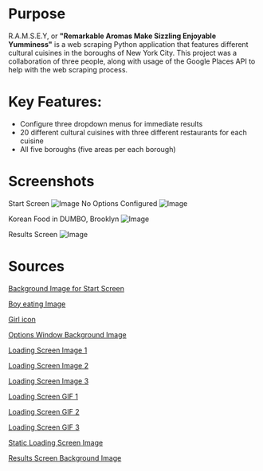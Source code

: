 # Purpose 
R.A.M.S.E.Y, or **"Remarkable Aromas Make Sizzling Enjoyable Yumminess"** is a web scraping Python application that features different cultural cuisines in the boroughs of New York City. This project was a collaboration of three people, along with usage of the Google Places API to help with the web scraping process.

# Key Features:
- Configure three dropdown menus for immediate results
- 20 different cultural cuisines with three different restaurants for each cuisine
- All five boroughs (five areas per each borough)
# Screenshots
Start Screen
![Image](https://github.com/user-attachments/assets/9d12e84f-eb93-4f3a-b46f-cce767ae0d34)
No Options Configured
![Image](https://github.com/user-attachments/assets/da357f13-2923-47ad-bb3f-17fe14a1929d)

Korean Food in DUMBO, Brooklyn
![Image](https://github.com/user-attachments/assets/6f16dfe4-7c46-4bb8-a6b5-f486deeaf70e)

Results Screen
![Image](https://github.com/user-attachments/assets/3191091c-f778-40ab-b801-528934065716)

# Sources
[Background Image for Start Screen](https://cdn.openart.ai/stable_diffusion/05d2d2aa852fd048b29b4e0b13972653dd20c2b7_2000x2000.webp)

[Boy eating Image](https://64.media.tumblr.com/b670dd891997869721a4b2b1564aa6eb/tumblr_pklksruLv61u7vq8co1_r1_1280.png)

[Girl icon](https://i.pinimg.com/564x/31/83/0b/31830b86a06e318cb5e366ed32e044aa.jpg)

[Options Window Background Image](https://static0.gamerantimages.com/wordpress/wp-content/uploads/2022/10/1-Main-Feature-Photo.jpg)

[Loading Screen Image 1](https://mcdn.wallpapersafari.com/medium/57/18/3gV28C.jpg)

[Loading Screen Image 2](https://mcdn.wallpapersafari.com/medium/78/89/1pt8VD.jpg)

[Loading Screen Image 3](https://mcdn.wallpapersafari.com/medium/34/85/5OBSWn.jpg)

[Loading Screen GIF 1](https://www.icegif.com/wp-content/uploads/smiley-face-icegif-3.gif)

[Loading Screen GIF 2](https://media1.tenor.com/m/quNHRVDoTVgAAAAC/excited-cute.gif)

[Loading Screen GIF 3](https://i.pinimg.com/originals/6c/49/01/6c4901a02c1b54a728980d55c3f2e179.gif)

[Static Loading Screen Image](https://cdn.openart.ai/uploads/image_Qz5b9Umf_1677711675034_512.webp)

[Results Screen Background Image](https://mcdn.wallpapersafari.com/medium/45/8/e5qirD.png)



